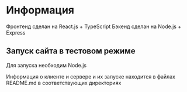 # Информация

Фронтенд сделан на React.js + TypeScript
Бэкенд сделан на Node.js + Express

## Запуск сайта в тестовом режиме

Для запуска необходим Node.js

Информация о клиенте и сервере и их запуске находится в файлах README.md в соответствующих директориях
